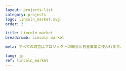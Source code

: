 ```yaml
---
layout: projects-list
category: projects
logo: lincoln_market.svg
order: 3

title: Lincoln market
breadcrumb: Lincoln market

meta: すべての収益はプロジェクトの開発と慈善事業に使われます。

lang: jp
ref: lincoln_market
---
```

